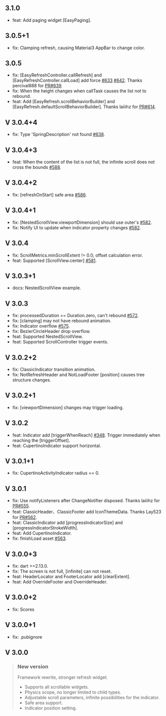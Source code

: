 ## 3.1.0
- feat: Add paging widget [EasyPaging].

## 3.0.5+1
- fix: Clamping refresh, causing Material3 AppBar to change color.

## 3.0.5
- fix: [EasyRefreshController.callRefresh] and [EasyRefreshController.callLoad] add force [#633](https://github.com/xuelongqy/flutter_easy_refresh/issues/633) [#642](https://github.com/xuelongqy/flutter_easy_refresh/issues/642). Thanks percival888 for [PR#639](https://github.com/xuelongqy/flutter_easy_refresh/issues/639).   
- fix: When the height changes when callTask causes the list not to rebound.   
- feat: Add [EasyRefresh.scrollBehaviorBuilder] and [EasyRefresh.defaultScrollBehaviorBuilder]. Thanks laiiihz for [PR#614](https://github.com/xuelongqy/flutter_easy_refresh/issues/614).   

## V 3.0.4+4
- fix: Type 'SpringDescription' not found [#638](https://github.com/xuelongqy/flutter_easy_refresh/issues/638).

## V 3.0.4+3
- feat: When the content of the list is not full, the infinite scroll does not cross the bounds [#588](https://github.com/xuelongqy/flutter_easy_refresh/issues/588).  

## V 3.0.4+2
- fix: [refreshOnStart] safe area [#586](https://github.com/xuelongqy/flutter_easy_refresh/issues/586).  

## V 3.0.4+1
- fix: [NestedScrollView.viewportDimension] should use outer's [#582](https://github.com/xuelongqy/flutter_easy_refresh/issues/582).  
- fix: Notify UI to update when indicator property changes [#582](https://github.com/xuelongqy/flutter_easy_refresh/issues/582).  

## V 3.0.4
- fix: ScrollMetrics.minScrollExtent != 0.0, offset calculation error.  
- feat: Supported [ScrollView.center] [#581](https://github.com/xuelongqy/flutter_easy_refresh/issues/581).  

## V 3.0.3+1
- docs: NestedScrollView example.   

## V 3.0.3
- fix: processedDuration == Duration.zero, can't rebound [#572](https://github.com/xuelongqy/flutter_easy_refresh/issues/572).   
- fix: [clamping] may not have rebound animation.   
- fix: Indicator overflow [#575](https://github.com/xuelongqy/flutter_easy_refresh/issues/575).  
- fix: BezierCircleHeader drop overflow.   
- feat: Supported NestedScrollView.  
- feat: Supported ScrollController trigger events.  

## V 3.0.2+2
- fix: ClassicIndicator transition animation.  
- fix: NotRefreshHeader and NotLoadFooter [position] causes tree structure changes.  

## V 3.0.2+1
- fix: [viewportDimension] changes may trigger loading.  

## V 3.0.2
- feat: Indicator add [triggerWhenReach] [#348](https://github.com/xuelongqy/flutter_easy_refresh/issues/348). Trigger immediately when reaching the [triggerOffset].  
- feat: CupertinoIndicator support horizontal.  

## V 3.0.1+1
- fix: CupertinoActivityIndicator radius == 0.  

## V 3.0.1
- fix: Use notifyListeners after ChangeNotifier disposed. Thanks laiiihz for [PR#555](https://github.com/xuelongqy/flutter_easy_refresh/issues/555).  
- feat: ClassicHeader、ClassicFooter add IconThemeData. Thanks Lay523 for [PR#562](https://github.com/xuelongqy/flutter_easy_refresh/issues/562).  
- feat: ClassicIndicator add [progressIndicatorSize] and [progressIndicatorStrokeWidth].  
- feat: Add CupertinoIndicator.  
- fix: finishLoad asset [#563](https://github.com/xuelongqy/flutter_easy_refresh/issues/563).

## V 3.0.0+3
- fix: dart >=2.13.0.  
- fix: The screen is not full, [infinite] can not reset.  
- feat: HeaderLocator and FooterLocator add [clearExtent].  
- feat: Add OverrideFooter and OverrideHeader.  

## V 3.0.0+2
- fix: Scores

## V 3.0.0+1
- fix: .pubignore

## V 3.0.0
> ### New version
> Framework rewrite, stronger refresh widget.  
> - Supports all scrollable widgets.  
> - Physics scope, no longer limited to child types.  
> - Adjustable scroll parameters, infinite possibilities for the indicator.  
> - Safe area support.  
> - Indicator position setting.  
